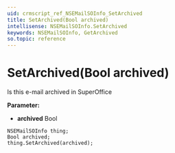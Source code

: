 ```yaml
---
uid: crmscript_ref_NSEMailSOInfo_SetArchived
title: SetArchived(Bool archived)
intellisense: NSEMailSOInfo.SetArchived
keywords: NSEMailSOInfo, GetArchived
so.topic: reference
---
```


# SetArchived(Bool archived)

Is this e-mail archived in SuperOffice

**Parameter:** 
* **archived** Bool

```crmscript
NSEMailSOInfo thing;
Bool archived;
thing.SetArchived(archived);
```

